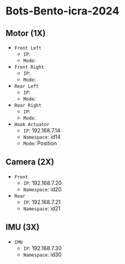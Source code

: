 # Bots-Bento-icra-2024

## Motor (1X)
- `Front Left`
    - `IP`: 
    - `Mode`: 
- `Front Right` 
    - `IP`: 
    - `Mode`: 
- `Rear Left`
    - `IP`: 
    - `Mode`: 
- `Rear Right`
    - `IP`: 
    - `Mode`:
- `Hook Actuator`
    - `IP`: 192.168.7.14
    - `Namespace`: id14
    - `Mode`: Position

## Camera (2X)
- `Front`
    - `IP`: 192.168.7.20
    - `Namespace`: id20
- `Rear`
    - `IP`: 192.168.7.21
    - `Namespace`: id21

## IMU (3X)
- `IMU`
    - `IP`: 192.168.7.30
    - `Namespace`: id30